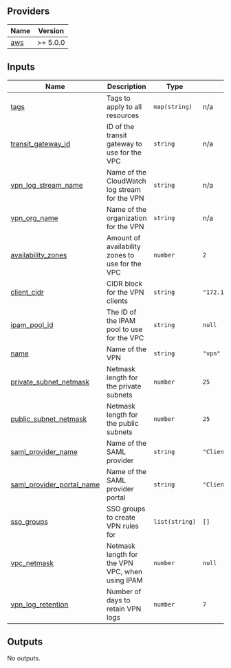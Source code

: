 <!-- BEGIN_TF_DOCS -->
## Providers

| Name | Version |
|------|---------|
| <a name="provider_aws"></a> [aws](#provider\_aws) | >= 5.0.0 |

## Inputs

| Name | Description | Type | Default | Required |
|------|-------------|------|---------|:--------:|
| <a name="input_tags"></a> [tags](#input\_tags) | Tags to apply to all resources | `map(string)` | n/a | yes |
| <a name="input_transit_gateway_id"></a> [transit\_gateway\_id](#input\_transit\_gateway\_id) | ID of the transit gateway to use for the VPC | `string` | n/a | yes |
| <a name="input_vpn_log_stream_name"></a> [vpn\_log\_stream\_name](#input\_vpn\_log\_stream\_name) | Name of the CloudWatch log stream for the VPN | `string` | n/a | yes |
| <a name="input_vpn_org_name"></a> [vpn\_org\_name](#input\_vpn\_org\_name) | Name of the organization for the VPN | `string` | n/a | yes |
| <a name="input_availability_zones"></a> [availability\_zones](#input\_availability\_zones) | Amount of availability zones to use for the VPC | `number` | `2` | no |
| <a name="input_client_cidr"></a> [client\_cidr](#input\_client\_cidr) | CIDR block for the VPN clients | `string` | `"172.16.0.0/16"` | no |
| <a name="input_ipam_pool_id"></a> [ipam\_pool\_id](#input\_ipam\_pool\_id) | The ID of the IPAM pool to use for the VPC | `string` | `null` | no |
| <a name="input_name"></a> [name](#input\_name) | Name of the VPN | `string` | `"vpn"` | no |
| <a name="input_private_subnet_netmask"></a> [private\_subnet\_netmask](#input\_private\_subnet\_netmask) | Netmask length for the private subnets | `number` | `25` | no |
| <a name="input_public_subnet_netmask"></a> [public\_subnet\_netmask](#input\_public\_subnet\_netmask) | Netmask length for the public subnets | `number` | `25` | no |
| <a name="input_saml_provider_name"></a> [saml\_provider\_name](#input\_saml\_provider\_name) | Name of the SAML provider | `string` | `"Client_VPN"` | no |
| <a name="input_saml_provider_portal_name"></a> [saml\_provider\_portal\_name](#input\_saml\_provider\_portal\_name) | Name of the SAML provider portal | `string` | `"Client_VPN_Portal"` | no |
| <a name="input_sso_groups"></a> [sso\_groups](#input\_sso\_groups) | SSO groups to create VPN rules for | `list(string)` | `[]` | no |
| <a name="input_vpc_netmask"></a> [vpc\_netmask](#input\_vpc\_netmask) | Netmask length for the VPN VPC, when using IPAM | `number` | `null` | no |
| <a name="input_vpn_log_retention"></a> [vpn\_log\_retention](#input\_vpn\_log\_retention) | Number of days to retain VPN logs | `number` | `7` | no |

## Outputs

No outputs.
<!-- END_TF_DOCS -->